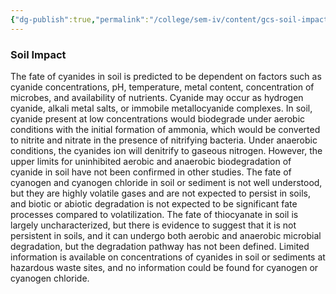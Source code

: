 ```yaml
---
{"dg-publish":true,"permalink":"/college/sem-iv/content/gcs-soil-impact/"}
---
```


### Soil Impact

The fate of cyanides in soil is predicted to be dependent on factors such as cyanide concentrations, pH, temperature, metal content, concentration of microbes, and availability of nutrients. Cyanide may occur as hydrogen cyanide, alkali metal salts, or immobile metallocyanide complexes. In soil, cyanide present at low concentrations would biodegrade under aerobic conditions with the initial formation of ammonia, which would be converted to nitrite and nitrate in the presence of nitrifying bacteria. Under anaerobic conditions, the cyanides ion will denitrify to gaseous nitrogen. However, the upper limits for uninhibited aerobic and anaerobic biodegradation of cyanide in soil have not been confirmed in other studies. 
The fate of cyanogen and cyanogen chloride in soil or sediment is not well understood, but they are highly volatile gases and are not expected to persist in soils, and biotic or abiotic degradation is not expected to be significant fate processes compared to volatilization. The fate of thiocyanate in soil is largely uncharacterized, but there is evidence to suggest that it is not persistent in soils, and it can undergo both aerobic and anaerobic microbial degradation, but the degradation pathway has not been defined. Limited information is available on concentrations of cyanides in soil or sediments at hazardous waste sites, and no information could be found for cyanogen or cyanogen chloride.